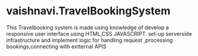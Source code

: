 # vaishnavi.TravelBookingSystem
This Travelbooking system is made using knowledge of develop a responsive user interface using  HTML,CSS JAVASCRIPT.
set-up serverside infrastructure and implement logic for handling request ,processing bookings,connecting with extternal APIS

